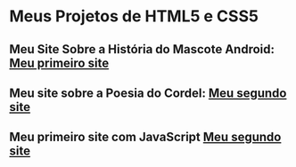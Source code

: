 <h1>Meus Projetos de HTML5 e CSS5</h1>

<h2>Meu Site Sobre a História do Mascote Android: <a href="https://alexoliveira11.github.io/html5-css3/desafios/paginas-web/pagina-web/Android.html">Meu primeiro site</a></h2>
<h2>Meu site sobre a Poesia do Cordel: <a href="https://alexoliveira11.github.io/html5-css3/desafios/paginas-web/pagina-web/Android.html">Meu segundo site</a></h2>
<h2>Meu primeiro site com JavaScript <a href="[https://alexoliveira11.github.io/html5-css3/desafios/paginas-web/pagina-web/Android.html](https://alexoliveira11.github.io/html5-css3/desafios/pagina-web-js/ex001.html)https://alexoliveira11.github.io/html5-css3/desafios/pagina-web-js/ex001.html">Meu segundo site</a> <a</h2>
